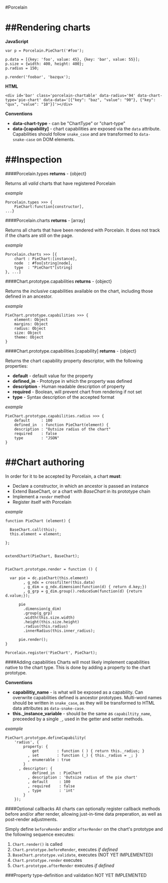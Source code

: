 

#Porcelain



##Rendering charts
===

**JavaScript**

	var p = Porcelain.PieChart('#foo');
	
	p.data = [{key: 'foo', value: 45}, {key: 'bar', value: 55}];
	p.size = {width: 400, height: 400};
	p.radius = 150;
	
	p.render('foobar', 'bazqux');

**HTML**


	<div id='bar' class='porcelain-chartable' data-radius='94' data-chart-type='pie-chart' data-data='[{"key": "baz", "value": "90"}, {"key": "qux", "value": "10"}]'></div>
	
**Conventions**

* **data-chart-type** - can be "ChartType" or "chart-type"
* **data-[capability]** - chart capabilities are exposed via the ```data``` attribute. Capabilities should follow ```snake_case``` and are transformed to ```data-snake-case``` on DOM elements.


##Inspection
===

####Porcelain.types
**returns** - {object}

Returns all *valid* charts that have registered Porcelain

*example*

	Porcelain.types >>> {
		PieChart:function[constructor],
	...}


####Porcelain.charts
**returns** - [array]

Returns all charts that have been rendered with Porcelain. It does not track if the charts are still on the page.

*example*

	Porcelain.charts >>> [{
		chart : PieChart:[instance],
		node  : #foo[string|node],
		type  : "PieChart"[string]
	}, ...]

####Chart.prototype.capabilities
**returns**  - {object}

Returns the *inclusive* capabilities available on the chart, including those defined in an ancestor.

*example*

	PieChart.prototype.capabilities >>> {
		element: Object
		margins: Object
		radius: Object
		size: Object
		theme: Object 
	}
	

####Chart.prototype.capabilities.[capability]
**returns**  - {object}

Returns the chart capability property descriptor, with the following properties:

* **default** - default value for the property
* **defined_in** - Prototype in which the property was defined
* **description** - Human readable description of property
* **required** - Boolean, will prevent chart from rendering if not set
* **type** - Syntax description of the accepted format

*example*

	PieChart.prototype.capabilities.radius >>> {
		default     : 100
		defined_in  : function PieChart(element) {
		description : "Outsize radius of the chart"
		required    : false
		type        : "JSON"
	}


##Chart authoring
===

In order for it to be accepted by Porcelain, a chart **must**:

* Declare a constructor, in which an ancestor is passed an instance
* Extend BaseChart, or a chart with *BaseChart* in its prototype chain
* Implement a ```render``` method
* Register itself with Porcelain

*example*

	function PieChart (element) {
	
	  BaseChart.call(this);
	  this.element = element;
	
	};


	extendChart(PieChart, BaseChart);


	PieChart.prototype.render = function () {
	
	  var pie = dc.pieChart(this.element)
	        , g_ndx = crossfilter(this.data)
	        , g_dim = g_ndx.dimension(function(d) { return d.key;})
	        , g_grp = g_dim.group().reduceSum(function(d) {return d.value;});
	
	      pie
	        .dimension(g_dim)
	        .group(g_grp)
	        .width(this.size.width)
	        .height(this.size.height)
	        .radius(this.radius)
	        .innerRadius(this.inner_radius);
	
	      pie.render();
	}
	
	Porcelain.register('PieChart', PieChart);

####Adding capabilities	
Charts will most likely implement capabilities native to the chart type. This is done by adding a property to the chart prototype.

**Conventions**

* **capabilitiy_name** - is what will be exposed as a capability. Can overwrite capabilities defined is ancestor prototypes. Multi-word names should be written in ```snake_case```, as they will be transformed to HTML data attributes as ```data-snake-case```.
* **this._instance_variable**  - should be the same as ```capabiltity_name```, preceeded by a single ```_```, used in the getter and setter methods.


*example*

	PieChart.prototype.defineCapability(
	    'radius', {
	        property: {
	            get        : function ( ) { return this._radius; }
	          , set        : function (_) { this._radius = _; }
	          , enumerable : true
	        }
	      , descriptor: {
	            defined_in  : PieChart
	          , description : 'Outsize radius of the pie chart'
	          , default     : 100
	          , required    : false
	          , type        : 'int'
	        }
	    });

####Optional callbacks
All charts can optionally register callback methods before and/or after render, allowing just-in-time data preperation, as well as post-render adjustments.

Simply define ```beforeRender``` and/or ```afterRender``` on the chart's prototype and the following sequence executes:

1. ```Chart.render()``` is called
2. ```Chart.prototype.beforeRender```, executes *if defined*
3. ```BaseChart.prototype.validate```, executes (NOT YET IMPLEMENTED)
4. ```Chart.prototype.render``` executes
5. ```Chart.prototype.afterRender``` executes *if defined*

###Property type-definition and validation
NOT YET IMPLEMENTED
